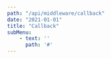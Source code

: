```yaml
---
path: "/api/middleware/callback"
date: "2021-01-01"
title: "Callback"
subMenu: 
    - text: ''
      path: '#'
---
```

